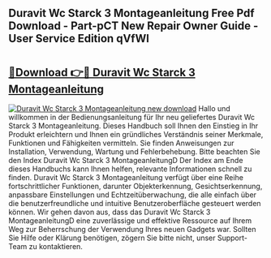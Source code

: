 ## Duravit Wc Starck 3 Montageanleitung Free Pdf Download - Part-pCT New Repair Owner Guide - User Service Edition qVfWl

# <h2><a href="http://df7rr2a.blite.top/?on=Duravit+Wc+Starck+3+Montageanleitung">🔗Download 👉🔴 Duravit Wc Starck 3 Montageanleitung</a></h2>

[![Duravit Wc Starck 3 Montageanleitung new download](https://i.imgur.com/lujVjoI.png)](http://df7rr2a.blite.top/?on=Duravit+Wc+Starck+3+Montageanleitung)
Hallo und willkommen in der Bedienungsanleitung für Ihr neu geliefertes Duravit Wc Starck 3 Montageanleitung. Dieses Handbuch soll Ihnen den Einstieg in Ihr Produkt erleichtern und Ihnen ein gründliches Verständnis seiner Merkmale, Funktionen und Fähigkeiten vermitteln. Sie finden Anweisungen zur Installation, Verwendung, Wartung und Fehlerbehebung. Bitte beachten Sie den Index Duravit Wc Starck 3 MontageanleitungD Der Index am Ende dieses Handbuchs kann Ihnen helfen, relevante Informationen schnell zu finden. Duravit Wc Starck 3 Montageanleitung verfügt über eine Reihe fortschrittlicher Funktionen, darunter Objekterkennung, Gesichtserkennung, anpassbare Einstellungen und Echtzeitüberwachung, die alle einfach über die benutzerfreundliche und intuitive Benutzeroberfläche gesteuert werden können. Wir gehen davon aus, dass das Duravit Wc Starck 3 MontageanleitungD eine zuverlässige und effektive Ressource auf Ihrem Weg zur Beherrschung der Verwendung Ihres neuen Gadgets war. Sollten Sie Hilfe oder Klärung benötigen, zögern Sie bitte nicht, unser Support-Team zu kontaktieren.
